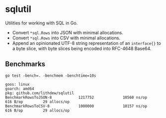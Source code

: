 # sqlutil

Utilities for working with SQL in Go.

- Convert `*sql.Rows` into JSON with minimal allocations.
- Convert `*sql.Rows` into CSV with minimal allocations.
- Append an opinionated UTF-8 string representation of an `interface{}` to a byte slice, with byte slices being encoded into RFC-4648 Base64.

## Benchmarks

```shell
go test -bench=. -benchmem -benchtime=10s

goos: linux
goarch: amd64
pkg: github.com/lithdew/sqlutil
BenchmarkRowsToJSON-8            1217752             10560 ns/op             616 B/op         29 allocs/op
BenchmarkRowsToCSV-8             1000000             10157 ns/op             616 B/op         29 allocs/op
```